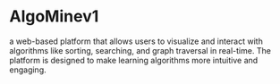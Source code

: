 # AlgoMinev1
a web-based platform that allows users to visualize and interact with algorithms like sorting, searching, and graph traversal in real-time. The platform is designed to make learning algorithms more intuitive and engaging.
